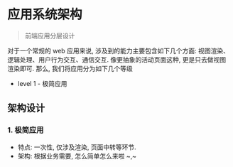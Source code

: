 # 应用系统架构

> 前端应用分层设计

对于一个常规的 web 应用来说, 涉及到的能力主要包含如下几个方面: 视图渲染、 逻辑处理、用户行为交互、通信交互. 像更抽象的活动页面这种, 更是只去做视图渲染即可.
那么, 我们将应用分为如下几个等级

-   level 1 - 极简应用

## 架构设计

### 1. 极简应用

-   特点: 一次性, 仅涉及渲染, 页面中转等环节.
-   架构: 根据业务需要, 怎么简单怎么来啦 ~,~
